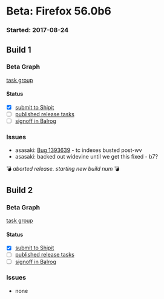 # Beta: Firefox 56.0b6

### Started: 2017-08-24

## Build 1

### Beta Graph
[task group](https://tools.taskcluster.net/push-inspector/#/L0tGyf8QTlynASTGRFTb7A)


#### Status
- [x] [submit to Shipit](https://wiki.mozilla.org/Release:Release_Automation_on_Mercurial:Starting_a_Release#Submit_to_Ship_It)
- [ ] [published release tasks](../how-tos/relpro.md#4-publish-release)
- [ ] [signoff in Balrog](../how-tos/relpro.md#3-signoffs)

### Issues
- asasaki: [Bug 1393639](https://bugzil.la/1393639) - tc indexes busted post-wv
- asasaki: backed out widevine until we get this fixed - b7?

:bomb: _aborted release. starting new build num_ :bomb:

## Build 2

### Beta Graph
[task group](https://tools.taskcluster.net/push-inspector/#/sDv-I9d0T1icFMjU14X4EQ)


#### Status
- [x] [submit to Shipit](https://wiki.mozilla.org/Release:Release_Automation_on_Mercurial:Starting_a_Release#Submit_to_Ship_It)
- [ ] [published release tasks](../how-tos/relpro.md#4-publish-release)
- [ ] [signoff in Balrog](../how-tos/relpro.md#3-signoffs)

### Issues
- none


